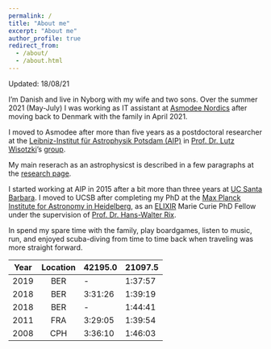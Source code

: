 ```yaml
---
permalink: /
title: "About me"
excerpt: "About me"
author_profile: true
redirect_from: 
  - /about/
  - /about.html
---
```


Updated: 18/08/21

I’m Danish and live in Nyborg with my wife and two sons. Over the summer 2021 (May-July) I was working as IT assistant at [Asmodee Nordics](https://asmodeenordics.com/) after moving back to Denmark with the family in April 2021. 

I moved to Asmodee after more than five years as a postdoctoral researcher at the 
[Leibniz-Institut für Astrophysik Potsdam (AIP)](http://www.aip.de/en) in [Prof. Dr. Lutz Wisotzki](http://www.aip.de/Members/lwisotzki/)’s [group](http://www.aip.de/en/research/research-area-ea/research-groups-and-projects/galaxies). 

My main reserach as an astrophysicst is described in a few paragraphs at the [research page](https://kasperschmidt.github.io/portfolio/). 

I started working at AIP in 2015 after a bit more than three years at 
[UC Santa Barbara](http://web.physics.ucsb.edu/~astrogroup/).
I moved to UCSB after completing my PhD at the 
[Max Planck Institute for Astronomy in Heidelberg](http://www.mpia.de/), as an [ELIXIR](http://www.iap.fr/elixir/) Marie Curie PhD Fellow under the supervision of [Prof. Dr. Hans-Walter Rix](http://www.mpia.de/rix). 

In spend my spare time with the family, play boardgames, listen to music, run, and enjoyed scuba-diving from time to time back when traveling was more straight forward.


| Year     | Location| 42195.0 | 21097.5 |
|:--------:|:-------:|:--------|:--------|
| 2019     |   BER   | -       | 1:37:57 |
| 2018     |   BER   | 3:31:26 | 1:39:19 |
| 2018     |   BER   | -       | 1:44:41 |
| 2011     |   FRA   | 3:29:05 | 1:39:54 |
| 2008     |   CPH   | 3:36:10 | 1:46:03 |

